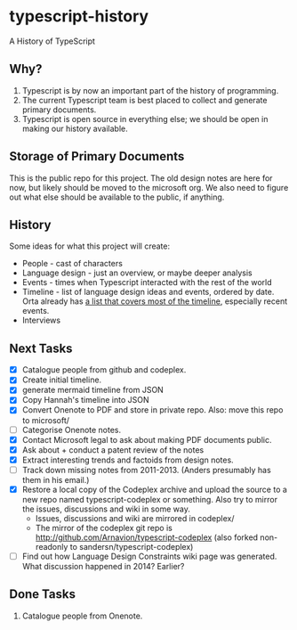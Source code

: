 # typescript-history
A History of TypeScript

## Why?

1. Typescript is by now an important part of the history of programming.
2. The current Typescript team is best placed to collect and generate primary documents.
3. Typescript is open source in everything else; we should be open in making our history available.

## Storage of Primary Documents

This is the public repo for this project.
The old design notes are here for now, but likely should be moved to the microsoft org.
We also need to figure out what else should be available to the public, if anything.

## History

Some ideas for what this project will create:

* People - cast of characters
* Language design - just an overview, or maybe deeper analysis
* Events - times when Typescript interacted with the rest of the world
* Timeline - list of language design ideas and events, ordered by date. Orta already has [a list that covers most of the timeline](https://orta.io/notes/js/why-typescript), especially recent events.
* Interviews

## Next Tasks

- [x] Catalogue people from github and codeplex.
- [x] Create initial timeline.
- [x] generate mermaid timeline from JSON
- [x] Copy Hannah's timeline into JSON
- [x] Convert Onenote to PDF and store in private repo. Also: move this repo to microsoft/
- [ ] Categorise Onenote notes.
- [x] Contact Microsoft legal to ask about making PDF documents public.
- [x] Ask about + conduct a patent review of the notes
- [x] Extract interesting trends and factoids from design notes.
- [ ] Track down missing notes from 2011-2013. (Anders presumably has them in his email.)
- [x] Restore a local copy of the Codeplex archive and upload the source to a new repo named typescript-codeplex or something. Also try to mirror the issues, discussions and wiki in some way.
  - Issues, discussions and wiki are mirrored in codeplex/
  - The mirror of the codeplex git repo is http://github.com/Arnavion/typescript-codeplex (also forked non-readonly to sandersn/typescript-codeplex)
- [ ] Find out how Language Design Constraints wiki page was generated. What discussion happened in 2014? Earlier?

## Done Tasks

1. Catalogue people from Onenote.